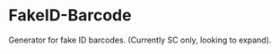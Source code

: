 FakeID-Barcode
==============

Generator for fake ID barcodes. (Currently SC only, looking to expand).

